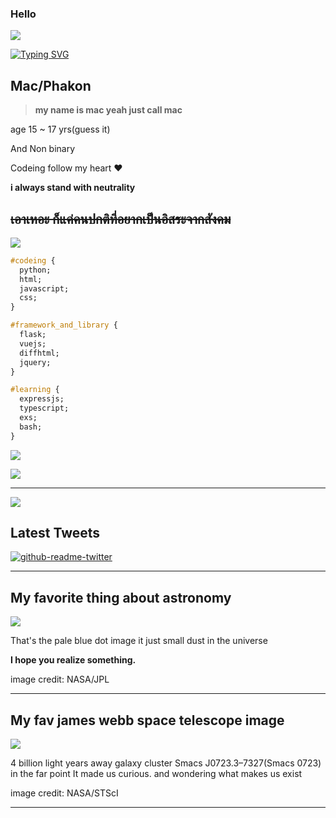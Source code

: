 ### Hello
![](https://komarev.com/ghpvc/?username=Meikouuu&label=Sussy%20profile%20views&color=ff69b4&style=flat)

[![Typing SVG](https://readme-typing-svg.demolab.com?font=Ubuntu&duration=6000&pause=100&color=FD57FF&background=FFFFFF00&multiline=true&repeat=false&width=435&lines=Hello+I'm+Mac)]()

## Mac/Phakon


> **my name is mac yeah just call mac**<br>

age 15 ~ 17 yrs(guess it)<br>

And Non binary <br>

Codeing follow my heart ❤️<br>

__i always stand with neutrality__<br>

~~เอาเหอะ ก็แค่คนปกติที่อยากเป็นอิสระจากสังคม~~<br>
---


![](https://quotes-github-readme.vercel.app/api?type=vertical&theme=algolia&quote=I+don%27t+know+how+I+got+here+And+do+it+for+what+goal%2C+but+in+the+end+I+have+done+it+and+we+are+winner+if+not+too+weak.)



```css
#codeing {
  python;
  html;
  javascript;
  css;
}

#framework_and_library {
  flask;
  vuejs;
  diffhtml;
  jquery;
}

#learning {
  expressjs;
  typescript;
  exs;
  bash;
}


```

![](https://skillicons.dev/icons?i=ts,js,py,css,html,linux)




![](https://github-readme-stats.vercel.app/api/top-langs/?username=Meikouuu&theme=tokyonight&hide_border=false&include_all_commits=true&count_private=false&layout=compact)

---





![](https://lanyard.cnrad.dev/api/829156179803504670?theme=dark&bg=f7c1f3&borderRadius=35px&idleMessage=nothing+happened)



## Latest Tweets

  [![github-readme-twitter](https://github-readme-twitter.gazf.vercel.app/api?id=Ifeeling_2008&layout=wide)](https://twitter.com/Ifeeling_2008)






---


My favorite thing about astronomy
---
>>> 
![](https://d2pn8kiwq2w21t.cloudfront.net/original_images/jpegPIA00452.jpg)
 
 
That's the pale blue dot image it just small dust in the universe



**I hope you realize something.**

image credit: NASA/JPL



---


My fav james webb space telescope image
---

>>> 
![](STScI-01G8H1NK4W8CJYHF2DDFD1W0DQ.png)



4 billion light years away galaxy cluster Smacs J0723.3–7327(Smacs 0723) in the far point It made us curious. and wondering what makes us exist


image credit: NASA/STScI


---






